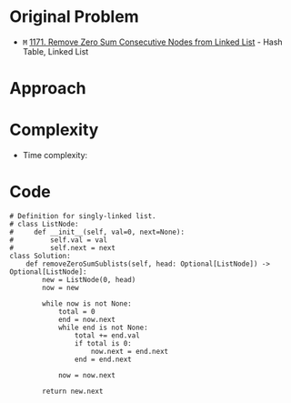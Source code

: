 # Original Problem
<!-- Describe your first thoughts on how to solve this problem. -->
* `M` [1171. Remove Zero Sum Consecutive Nodes from Linked List](https://leetcode.com/problems/remove-zero-sum-consecutive-nodes-from-linked-list/description) - Hash Table, Linked List

# Approach
<!-- Describe your approach to solving the problem. -->


# Complexity
- Time complexity:
<!-- Add your time complexity here, e.g. $$O(n)$$ -->

<!-- Add your space complexity here, e.g. $$O(n)$$ -->


# Code

```python3
# Definition for singly-linked list.
# class ListNode:
#     def __init__(self, val=0, next=None):
#         self.val = val
#         self.next = next
class Solution:
    def removeZeroSumSublists(self, head: Optional[ListNode]) -> Optional[ListNode]:
        new = ListNode(0, head)
        now = new

        while now is not None:
            total = 0
            end = now.next
            while end is not None:
                total += end.val
                if total is 0:
                    now.next = end.next
                end = end.next
            
            now = now.next

        return new.next        
```
